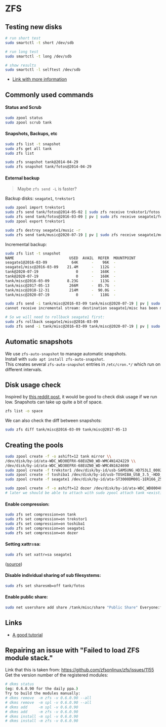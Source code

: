 # ZFS

## Testing new disks

```sh
# run short test
sudo smartctl -t short /dev/sdb

# run long test
sudo smartctl -t long /dev/sdb

# show results
sudo smartctl -l selftest /dev/sdb
```

- [Link with more information](https://www.thomas-krenn.com/de/wiki/SMART_Tests_mit_smartctl)

## Commonly used commands

#### Status and Scrub

```sh
sudo zpool status
sudo zpool scrub tank
```

#### Snapshots, Backups, etc

```sh
sudo zfs list -t snapshot
sudo zfs get all tank
sudo zfs list

sudo zfs snapshot tank@2014-04-29
sudo zfs snapshot tank/fotos@2014-04-29
```

#### External backup

> Maybe `zfs send -L` is faster?

Backup disks: `seagate1`, `trekstor1`

```sh
sudo zpool import trekstor1
sudo zfs send tank/fotos@2014-05-02 | sudo zfs receive trekstor1/fotos
sudo zfs send tank/fotos@2016-03-09 | pv | sudo zfs receive seagate1/fotos
sudo zpool export trekstor1
```

```bash
sudo zfs destroy seagate1/music -r
sudo zfs send tank/music@2020-07-19 | pv | sudo zfs receive seagate1/music
```

Incremental backup:

```bash
sudo zfs list -t snapshot
NAME                         USED  AVAIL  REFER  MOUNTPOINT
seagate1@2016-03-09           64K      -    96K  -
seagate1/misc@2016-03-09    21.4M      -   112G  -
tank@2020-07-19                 0      -   168K  -
tank@2020-07-19                 0      -   168K  -
tank/misc@2016-03-09        8.23G      -   113G  -
tank/misc@2017-05-13         266M      -  85.7G  -
tank/misc@2018-12-31         214M      -  90.0G  -
tank/misc@2020-07-19            0      -   118G  -

sudo zfs send -i tank/misc@2016-03-09 tank/misc@2020-07-19 | pv | sudo zfs receive seagate1/misc
cannot receive incremental stream: destination seagate1/misc has been modified

# So we will need to rollback seagate1 first:
sudo zfs rollback seagate1/misc@2016-03-09
sudo zfs send -i tank/misc@2016-03-09 tank/misc@2020-07-19 | pv | sudo zfs receive seagate1/misc
```

## Automatic snapshots

We use `zfs-auto-snapshot` to manage automatic snapshots.\
Install with `sudo apt install zfs-auto-snapshot`.\
This creates several `zfs-auto-snapshot` entries in `/etc/cron.*/` which run on different intervals.

## Disk usage check

Inspired by [this reddit post](https://www.reddit.com/r/zfs/comments/w2ujc5/), it would be good to check disk usage if we run low. Snapshots can take up quite a bit of space.

```bash
zfs list -o space
```

We can also check the diff between snapshots:

```bash
sudo zfs diff tank/misc@2016-03-09 tank/misc@2017-05-13
```


## Creating the pools

```bash
sudo zpool create -f -o ashift=12 tank mirror \\
/dev/disk/by-id/ata-WDC_WD30EFRX-68EUZN0_WD-WMC4N1424229 \\
/dev/disk/by-id/ata-WDC_WD30EFRX-68EUZN0_WD-WMC4N1624690
sudo zpool create -f trekstor1 /dev/disk/by-id/usb-SAMSUNG_HD753LI_0002CB36-0:0
sudo zpool create -f toshiba1 /dev/disk/by-id/usb-TOSHIBA_USB_3.5_-HDD_001c37ce-0:0
sudo zpool create -f seagate1 /dev/disk/by-id/ata-ST3000DM001-1ER166_Z5028Z7C

sudo zpool create -f -o ashift=12 dozer /dev/disk/by-id/ata-WDC_WD8004FRYZ-01VAEB0_VY0H4T4M
# later we should be able to attach with sudo zpool attach tank <existing_disk> <new_disk>
```

#### Enable compression:

```bash
sudo zfs set compression=on tank
sudo zfs set compression=on trekstor1
sudo zfs set compression=on toshiba1
sudo zfs set compression=on seagate1
sudo zfs set compression=on dozer
```

#### Setting xattr=sa:

```bash
sudo zfs set xattr=sa seagate1
```
([source](https://www.reddit.com/r/zfs/comments/44dm4l/setting_xattrsa_after_the_fact/))

#### Disable individual sharing of sub filesystems:

```bash
sudo zfs set sharesmb=off tank/fotos
```

#### Enable public share:

```bash
sudo net usershare add share /tank/misc/share "Public Share" Everyone:f guest_ok=yes
```

## Links

- [A good tutorial](https://pthree.org/2012/04/17/install-zfs-on-debian-gnulinux/)

## Repairing an issue with "Failed to load ZFS module stack."

Link that this is taken from: https://github.com/zfsonlinux/zfs/issues/1155
Get the version number of the registered modules:

```bash
# dkms status
(eg: 0.6.0.90 for the daily ppa.)
Try to build the modules manually:
# dkms remove  -m zfs -v 0.6.0.90 --all
# dkms remove  -m spl -v 0.6.0.90 --all
# dkms add     -m spl -v 0.6.0.90
# dkms add     -m zfs -v 0.6.0.90
# dkms install -m spl -v 0.6.0.90
# dkms install -m zfs -v 0.6.0.90
```

